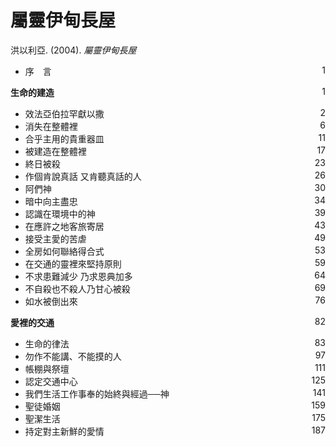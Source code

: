 # 屬靈伊甸長屋
洪以利亞. (2004). *屬靈伊甸長屋*

* 序　言 <span style="float:right;">1</span>

**生命的建造** <span style="float:right;">1</span>

* 效法亞伯拉罕獻以撒 <span style="float:right;">2</span>
* 消失在整體裡 <span style="float:right;">6</span>
* 合乎主用的貴重器皿 <span style="float:right;">11</span>
* 被建造在整體裡 <span style="float:right;">17</span>
* 終日被殺 <span style="float:right;">23</span>
* 作個肯說真話 又肯聽真話的人 <span style="float:right;">26</span>
* 阿們神 <span style="float:right;">30</span>
* 暗中向主盡忠 <span style="float:right;">34</span>
* 認識在環境中的神 <span style="float:right;">39</span>
* 在應許之地客旅寄居 <span style="float:right;">43</span>
* 接受主愛的苦虐 <span style="float:right;">49</span>
* 全房如何聯絡得合式 <span style="float:right;">53</span>
* 在交通的靈裡來堅持原則 <span style="float:right;">59</span>
* 不求患難減少 乃求恩典加多 <span style="float:right;">64</span>
* 不自殺也不殺人乃甘心被殺 <span style="float:right;">69</span>
* 如水被倒出來 <span style="float:right;">76</span>

**愛裡的交通** <span style="float:right;">82</span>

* 生命的律法 <span style="float:right;">83</span>
* 勿作不能講、不能摸的人 <span style="float:right;">97</span>
* 帳棚與祭壇 <span style="float:right;">111</span>
* 認定交通中心 <span style="float:right;">125</span>
* 我們生活工作事奉的始終與經過──神 <span style="float:right;">141</span>
* 聖徒婚姻 <span style="float:right;">159</span>
* 聖潔生活 <span style="float:right;">175</span>
* 持定對主新鮮的愛情 <span style="float:right;">187</span>
 